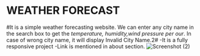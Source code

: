 # WEATHER FORECAST
#It is a simple weather forecasting website. We can enter any city name in the search box to get the *temperature, humidity,wind pressure per our*.
In case of wrong city name, it will display Invalid City Name.2#
-It is a fully responsive project
-Link is mentioned in about section.
![Screenshot (2)](https://github.com/Sunanda01/WeatherForecast/assets/97533515/f11f31fe-9800-4f78-b5d8-65ddcbeeaf4a)
